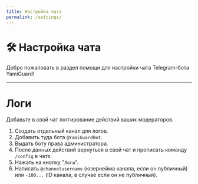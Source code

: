 ```yaml
---
title: Настройка чата
permalink: /settings/
---
```


# 🛠 Настройка чата
Добро пожаловать в раздел помощи для настройки чата Telegram-бота YamiGuard!

---

# Логи
Добавьте в свой чат логгирование действий ваших модераторов.

1. Создать отдельный канал для логов.
2. Добавить туда бота `@YamiGuardBot`.
3. Выдать боту права администратора.
4. После данных действий вернуться в свой чат и прописать команду `/config` в чате.
5. Нажать на кнопку "`Логи`".
6. Написать `@channelusername` (юзернейма канала, если он публичный) или `-100...` (ID канала, в случае если он не публичный).

